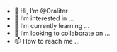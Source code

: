 - 👋 Hi, I’m @Oraliter
- 👀 I’m interested in ...
- 🌱 I’m currently learning ...
- 💞️ I’m looking to collaborate on ...
- 📫 How to reach me ...

<!---
Oraliter/Oraliter is a ✨ special ✨ repository because its `README.md` (this file) appears on your GitHub profile.
You can click the Preview link to take a look at your changes.
--->

